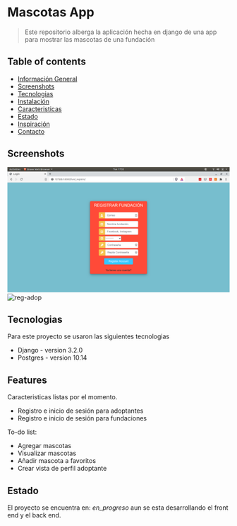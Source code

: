# Mascotas App
> Este repositorio alberga la aplicación hecha en django de una app para mostrar las mascotas de una fundación

## Table of contents
* [Información General](#general-info)
* [Screenshots](#screenshots)
* [Tecnologias](#technologies)
* [Instalación](#setup)
* [Caracteristicas](#features)
* [Estado](#status)
* [Inspiración](#inspiration)
* [Contacto](#contact)

## Screenshots
![reg-fund](./img/s1.png)
![reg-adop](./img/s3.png)

## Tecnologias
Para este proyecto se usaron las siguientes tecnologias
* Django - version 3.2.0
* Postgres - version 10.14

## Features
Caracteristicas listas por el momento.
* Registro e inicio de sesión para adoptantes
* Registro e inicio de sesión para fundaciones

To-do list:
* Agregar mascotas
* Visualizar mascotas
* Añadir mascota a favoritos
* Crear vista de perfil adoptante

## Estado
El proyecto se encuentra en: _en_progreso_ aun se esta desarrollando el front end y el back end.


